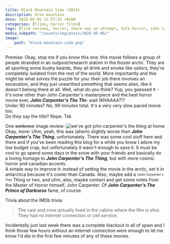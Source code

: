 ```yaml
---
title: Black Mountain Side (2014)
description: Oreo mountain
date: 2025-05-05 21:57:53 +0200
categories: [films, horror films]
tags: [film reviews, horror, there was an attempt, folk horror, john carpenter's, lowbudgetcore, middleofnowherecore, pretty metal, they don't say the title]
media_subpath: "/assets/img/posts/2025-05-05/"
image:
    path: "black-mountain-side.png"
---
```

<span class="reviewsection">Premise:</span> Okay, stop me if you know this one: this movie follows a group of people stranded in an outpost/research station in the frozen arctic. They are all sporting some bushy beards, they all drink and smoke like sailors, they're completely isolated from the rest of the world. More importantly and this might be what solves the puzzle for you: their job there involves an excavation, and they just unearthed something that seems alien, like it doesn't belong there at all. Well, what do you think? Yup, you guessed it - it's none other than John Carpenter's masterpiece and the best horror movie ever, ***John Carpenter's The Thi-*** wait *WHAAAAT*!?<br/>
<span class="reviewsection">Under 90 minutes?</span> No, 99 minutes total. It's a very very slow paced movie too.<br/>
<span class="reviewsection">Do they say the title?</span> Nope. Tsk.

<span class="reviewsection">One ~~sentence~~ image review:</span>
![we've got john carpenter's the thing at home](thethingathome.png)
<br/>
<span class="reviewsection">Okay, more:</span> Uhm, yeah, this was (ahem) slightly worse than ***John Carpenter's The Thing***, unfortunately. There was some cool stuff here and there and if you've been reading this blog for a while you know I adore my low budget crap, but unfortunately it wasn't enough to save it. It must be cool to go spend some days in the snow with your friends and basically do a loving homage to ***John Carpenter's The Thing***, but with more cosmic horror and canadian accents.<br/>
<span class="reviewsection">A simple way to improve it:</span> instead of setting the movie in the arctic, set it in antarctica because it's cooler than Canada. Also, maybe add a <sub><sup>(John Carpenter's The)</sup></sub> Thing or two, and uhm, also, maybe contact and get some notes from the Master of Horror himself, John Carpenter. Of ***John Carpenter's The Prince of Darkness*** fame, of course.

<span class="reviewsection">Trivia about the IMDb trivia:</span>
> The cast and crew actually lived in the cabins where the film is shot. They had no internet connection or cell service.

Incidentally just last week there was a complete blackout in all of spain and I think those few hours without an internet connection were enough to let me know I'd die in the first few minutes of any of these movies.